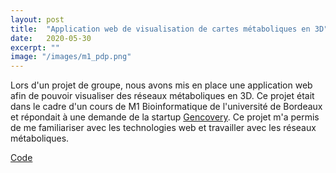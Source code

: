 ```yaml
---
layout: post
title:  "Application web de visualisation de cartes métaboliques en 3D"
date:   2020-05-30
excerpt: ""
image: "/images/m1_pdp.png"
---
```


Lors d'un projet de groupe, nous avons mis en place une application web afin de pouvoir visualiser des réseaux métaboliques en 3D. Ce projet était dans le cadre d'un cours de M1 Bioinformatique de l'université de Bordeaux et répondait à une demande de la startup [Gencovery](https://gencovery.com). Ce projet m'a permis de me familiariser avec les technologies web et travailler avec les réseaux métaboliques.

<a href="https://github.com/mablt/M1_PDP_Project" class="icon fa-github button special fit" target="_blank">Code</a>
